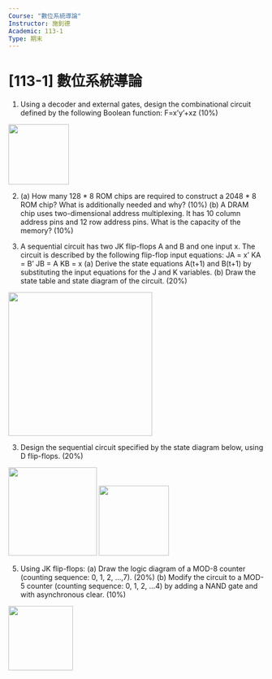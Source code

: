 ```yaml
---
Course: "數位系統導論"
Instructor: 施釗德
Academic: 113-1
Type: 期末
---
```


# [113-1] 數位系統導論

1. Using a decoder and external gates, design the combinational circuit defined by the following Boolean function: F=x’y’+xz   (10%)
<img width="119" src="https://github.com/user-attachments/assets/2316140a-3d5a-499b-92d0-88d566571b3f" />

2. (a) How many 128 * 8 ROM chips are required to construct a 2048 * 8 ROM chip? What is additionally needed and why?  (10%)
(b) A DRAM chip uses two-dimensional address multiplexing. It has 10 column address pins and 12 row address pins. What is the capacity of the memory?  (10%)
 
3. A sequential circuit has two JK flip-flops A and B and one input x. The circuit is described by the following flip-flop input equations:  JA = x’   KA = B’  JB = A   KB = x
(a) Derive the state equations A(t+1) and B(t+1) by substituting the input equations for the J and K variables.
(b) Draw the state table and state diagram of the circuit. (20%)
<img width="283" src="https://github.com/user-attachments/assets/05529836-2c71-416e-956f-4221888792d4" />

 
3. Design the sequential circuit specified by the state diagram below, using D flip-flops. (20%)
<img width="174" src="https://github.com/user-attachments/assets/bda9cbbe-832b-42d6-b116-d0fe4e441cfa" />
<img width="138" src="https://github.com/user-attachments/assets/e0fd806c-5c4a-4b91-8c2e-199e6acc3033" />


5. Using JK flip-flops:
(a) Draw the logic diagram of a MOD-8 counter (counting sequence: 0, 1, 2, …,7). (20%)
(b) Modify the circuit to a MOD-5 counter (counting sequence: 0, 1, 2, …4) by adding a NAND gate and with asynchronous clear. (10%)
<img width="127" src="https://github.com/user-attachments/assets/2c96e124-c44c-459b-a5e2-631f08d73ba0" />

